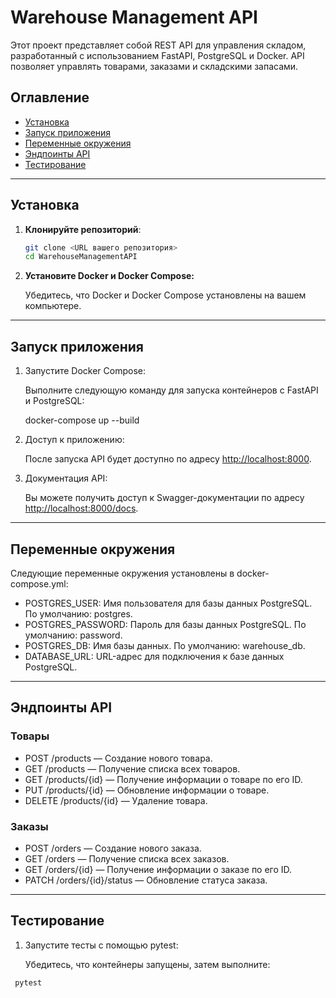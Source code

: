 # Warehouse Management API

Этот проект представляет собой REST API для управления складом, разработанный с использованием FastAPI, PostgreSQL и Docker. API позволяет управлять товарами, заказами и складскими запасами.

## Оглавление

- [Установка](#установка)
- [Запуск приложения](#запуск-приложения)
- [Переменные окружения](#переменные-окружения)
- [Эндпоинты API](#эндпоинты-api)
- [Тестирование](#тестирование)


---

## Установка

1. **Клонируйте репозиторий**:

   ```bash
   git clone <URL вашего репозитория>
   cd WarehouseManagementAPI

2. **Установите Docker и Docker Compose:**

   Убедитесь, что Docker и Docker Compose установлены на вашем компьютере.

---

## Запуск приложения

1. Запустите Docker Compose:

   Выполните следующую команду для запуска контейнеров с FastAPI и PostgreSQL:

  
   docker-compose up --build
   
2. Доступ к приложению:

   После запуска API будет доступно по адресу [http://localhost:8000](http://localhost:8000).

3. Документация API:

   Вы можете получить доступ к Swagger-документации по адресу [http://localhost:8000/docs](http://localhost:8000/docs).

---

## Переменные окружения

Следующие переменные окружения установлены в docker-compose.yml:

- POSTGRES_USER: Имя пользователя для базы данных PostgreSQL. По умолчанию: postgres.
- POSTGRES_PASSWORD: Пароль для базы данных PostgreSQL. По умолчанию: password.
- POSTGRES_DB: Имя базы данных. По умолчанию: warehouse_db.
- DATABASE_URL: URL-адрес для подключения к базе данных PostgreSQL.

---

## Эндпоинты API

### Товары

- POST /products — Создание нового товара.
- GET /products — Получение списка всех товаров.
- GET /products/{id} — Получение информации о товаре по его ID.
- PUT /products/{id} — Обновление информации о товаре.
- DELETE /products/{id} — Удаление товара.

### Заказы

- POST /orders — Создание нового заказа.
- GET /orders — Получение списка всех заказов.
- GET /orders/{id} — Получение информации о заказе по его ID.
- PATCH /orders/{id}/status — Обновление статуса заказа.

---

## Тестирование

1. Запустите тесты с помощью pytest:

   Убедитесь, что контейнеры запущены, затем выполните:

  ````
   pytest
````
